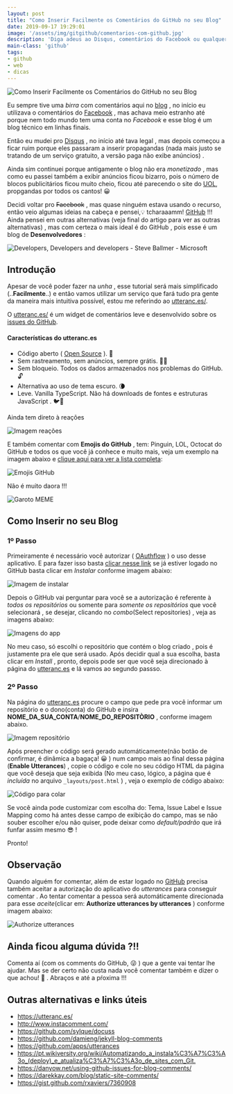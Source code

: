 ```yaml
---
layout: post
title: "Como Inserir Facilmente os Comentários do GitHub no seu Blog"
date: 2019-09-17 19:29:01
image: '/assets/img/gitgithub/comentarios-com-github.jpg'
description: 'Diga adeus ao Disqus, comentários do Facebook ou qualquer outro!'
main-class: 'github'
tags:
- github
- web
- dicas
---
```


![Como Inserir Facilmente os Comentários do GitHub no seu Blog](/assets/img/gitgithub/comentarios-com-github.jpg "Como Inserir Facilmente os Comentários do GitHub no seu Blog")

Eu sempre tive uma *birra* com comentários aqui no [blog](https://terminalroot.com.br/2016/11/blog-linux-novo-blog-github-jekyll.html) , no início eu utilizava o comentários do [Facebook](https://developers.facebook.com/docs/plugins/comments/) , mas achava meio estranho até porque nem todo mundo tem uma conta no *Facebook* e esse blog é um blog técnico em linhas finais.

Então eu mudei pro [Disqus](https://disqus.com/by/terminalroot/) , no início até tava legal , mas depois começou a ficar ruim porque eles passaram a inserir propagandas (nada mais justo se tratando de um serviço gratuito, a versão paga não exibe anúncios) . 

Ainda sim continuei porque antigamente o blog não era *monetizado* , mas como eu passei também a exibir anúncios ficou bizarro, pois o número de blocos publicitários ficou muito cheio, ficou até parecendo o site do [UOL](), propgandas por todos os cantos! 😀

Decidi voltar pro ~~Facebook~~ , mas quase ninguém estava usando o recurso, então veio algumas ideias na cabeça e pensei,💡 tcharaaamm! [GitHub](https://github.com/) !!! Ainda pensei em outras alternativas (veja final do artigo para ver as outras alternativas) , mas com certeza o mais ideal é do GitHub , pois esse é um blog de **Desenvolvedores** :

![Developers, Developers and developers - Steve Ballmer - Microsoft](https://media.tenor.com/images/ae6e7011c5de7cfe4168b2e6c7000c85/tenor.gif "Developers, Developers and developers")

## Introdução

Apesar de você poder fazer na *unha* , esse tutorial será mais simplificado (..**Facilmente**..) e então vamos utilizar um serviço que fará tudo pra gente da maneira mais intuitiva possível, estou me referindo ao [utteranc.es/](https://utteranc.es/).

O [utteranc.es/](https://utteranc.es/) é um widget de comentários leve e desenvolvido sobre os [issues do GitHub](https://developer.github.com/v3/search/#search-issues). 

#### Características do utteranc.es

+ Código aberto ( [Open Source](https://github.com/utterance) ). 🙌
+ Sem rastreamento, sem anúncios, sempre grátis. 📡🚫
+ Sem bloqueio. Todos os dados armazenados nos problemas do GitHub. 🔓
+ Alternativa ao uso de tema escuro. 🌘
+ Leve. Vanilla TypeScript. Não há downloads de fontes e estruturas JavaScript . 🐦🌲

Ainda tem direto à reações 

![Imagem reações](https://github.blog/wp-content/uploads/2016/03/d55b8b7e-e6ba-11e5-9b31-59a8db92e456.gif?resize=917%2C359)

E também comentar com **Emojis do GitHub** , tem: Pinguin, LOL, Octocat do GitHub e todos os que você já conhece e muito mais, veja um exemplo na imagem abaixo e [clique aqui para ver a lista completa](https://gist.github.com/rxaviers/7360908):

![Emojis GitHub](/assets/img/gitgithub/emojis-github.png)

Não é muito daora !!!

<!-- ![MEME MUITO FELIZ](https://encrypted-tbn0.gstatic.com/images?q=tbn:ANd9GcSTjFInxsXnxKX21Fa-mJ8my04XngJpEce_3sVzdIbXKmSOnC7y)
![MEME FELIZ](https://media1.tenor.com/images/f0cbf47bc3254e4ea3a45d0bb8c6bac8/tenor.gif) -->

![Garoto MEME](https://media.giphy.com/media/rDEPmqCcPw8b6/giphy.gif)

<script async src="https://pagead2.googlesyndication.com/pagead/js/adsbygoogle.js"></script>
<!-- Informat -->
<ins class="adsbygoogle"
     style="display:block"
     data-ad-client="ca-pub-2838251107855362"
     data-ad-slot="2327980059"
     data-ad-format="auto"
     data-full-width-responsive="true"></ins>
<script>
(adsbygoogle = window.adsbygoogle || []).push({});
</script>

## Como Inserir no seu Blog

### 1º Passo

Primeiramente é necessário você autorizar ( [OAuthflow](https://developer.github.com/v3/oauth/#web-application-flow) ) o uso desse aplicativo. E para fazer isso basta [clicar nesse link](https://github.com/apps/utterances) se já estiver logado no GitHub basta clicar em *Instalar* conforme imagem abaixo:

![Imagem de instalar](/assets/img/gitgithub/01-instalar.png)

Depois o GitHub vai perguntar para você se a autorização é referente à *todos os repositórios* ou somente para *somente os repositórios* que você selecionará , se desejar, clicando no *combo*(Select repositories) , veja as imagens abaixo:

![Imagens do app](/assets/img/gitgithub/02-03-repositories.png)

No meu caso, só escolhi o repositório que contém o blog criado , pois é justamente pra ele que será usado. Após decidir qual a sua escolha, basta clicar em *Install* , pronto, depois pode ser que você seja direcionado à página do [utteranc.es](https://utteranc.es) e lá vamos ao segundo passso.

### 2º Passo

Na página do [utteranc.es](https://utteranc.es) procure o campo que pede pra você informar um repositório e o dono(conta) do GitHub e insira **NOME_DA_SUA_CONTA**/**NOME_DO_REPOSITÒRIO** , conforme imagem abaixo.

![Imagem repositório](/assets/img/gitgithub/04-repositories.png)


Após preencher o código será gerado automáticamente(não botão de confirmar, é dinâmica a bagaça! 😀 ) num campo mais ao final dessa página (**Enable Utterances**) , copie o código e cole no seu código HTML da página que você deseja que seja exibida (No meu caso, lógico, a página que é *incluída* no arquivo `_layouts/post.html` ) , veja o exemplo de código abaixo:

![Código para colar](/assets/img/gitgithub/05-code.png)

Se você ainda pode customizar com escolha do: Tema, Issue Label e Issue Mapping como há antes desse campo de exibição do campo, mas se não souber escolher e/ou não quiser, pode deixar como *default/padrão* que irá funfar assim mesmo 😎 !

Pronto!

## Observação

Quando alguém for comentar, além de estar logado no [GitHub](https://github.com/) precisa também aceitar a autorização do aplicativo do *utterances* para conseguir comentar . Ao tentar comentar a pessoa será automáticamente direcionada para esse *aceite*(clicar em: **Authorize utterances by utterances** ) conforme imagem abaixo:

![Authorize utterances](/assets/img/gitgithub/06-authorize.png)

## Ainda ficou alguma dúvida ?!!

Comenta aí (com os comments do GitHub, 😜 ) que a gente vai tentar lhe ajudar. Mas se der certo não custa nada você comentar também e dizer o que achou! 🤭
. Abraços e até a pŕoxima !!!

## Outras alternativas e links úteis

+ <https://utteranc.es/>
+ <http://www.instacomment.com/>
+ <https://github.com/sylque/docuss>
+ <https://github.com/damieng/jekyll-blog-comments>
+ <https://github.com/apps/utterances>
+ <https://pt.wikiversity.org/wiki/Automatizando_a_instala%C3%A7%C3%A3o_(deploy)_e_atualiza%C3%A7%C3%A3o_de_sites_com_Git.>
+ <https://danyow.net/using-github-issues-for-blog-comments/>
+ <https://darekkay.com/blog/static-site-comments/>
+ <https://gist.github.com/rxaviers/7360908>

<style>
#post-page img {border-top: 2px solid silver; border-bottom: 2px solid silver;}
</style>
